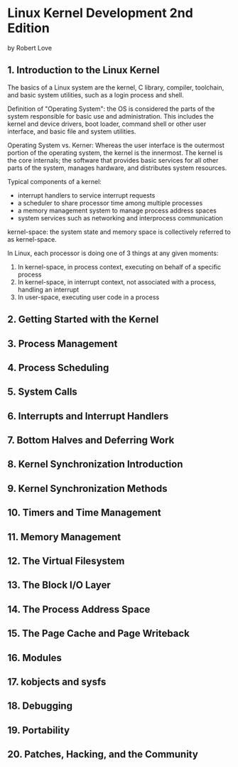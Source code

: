 # Linux Kernel Development 2nd Edition
by Robert Love

## 1. Introduction to the Linux Kernel

The basics of a Linux system are the kernel, C library, compiler, toolchain, and basic system utilities, such as a login process and shell.

Definition of "Operating System": the OS is considered the parts of the system responsible for basic use and administration. This includes the kernel and device drivers, boot loader, command shell or other user interface, and basic file and system utilities.

Operating System vs. Kerner: Whereas the user interface is the outermost portion of the operating system, the kernel is the innermost. The kernel is the core internals; the software that provides basic services for all other parts of the system, manages hardware, and distributes system resources.

Typical components of a kernel:

- interrupt handlers to service interrupt requests
- a scheduler to share processor time among multiple processes
- a memory management system to manage process address spaces
- system services such as networking and interprocess communication

kernel-space: the system state and memory space is collectively referred to as kernel-space.

In Linux, each processor is doing one of 3 things at any given moments:

1. In kernel-space, in process context, executing on behalf of a specific process
2. In kernel-space, in interrupt context, not associated with a process, handling an interrupt
3. In user-space, executing user code in a process


## 2. Getting Started with the Kernel

## 3. Process Management

## 4. Process Scheduling

## 5. System Calls

## 6. Interrupts and Interrupt Handlers

## 7. Bottom Halves and Deferring Work

## 8. Kernel Synchronization Introduction

## 9. Kernel Synchronization Methods

## 10. Timers and Time Management

## 11. Memory Management

## 12. The Virtual Filesystem

## 13. The Block I/O Layer

## 14. The Process Address Space

## 15. The Page Cache and Page Writeback

## 16. Modules

## 17. kobjects and sysfs

## 18. Debugging

## 19. Portability

## 20. Patches, Hacking, and the Community